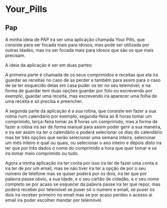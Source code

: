 # Your_Pills
## Pap
A minha ideia de PAP ira ser uma aplicação chamada Your Pills, que consiste para ser focada mais para idosos, mas pode ser utilizada por outras idades, mas ira ser focada mais para idosos que são os que mais precisam. 

A ideia da aplicação é ser em duas partes: 

A primeira parte é chamada de os seus comprimidos e receitas que ela ira guardar as receitas no caso de as perder e também para assim para o caso de se ter esquecido delas em casa puder os ter no seu telemóvel, e na forma de guardar tem duas opções guardar por foto ou escrevendo por exemplo, guardar uma receita, mas escrevendo ira aparecer uma folha de uma receita e só precisa e preencher.  

A segunda parte da aplicação é a sua rotina, que consiste em fazer a sua rotina num calendário por exemplo, segunda-feira as 8 horas tomar um comprimido, terça-feira tomar as 8 horas um comprimido, mas a forma de fazer a rotina ira ser de forma manual para assim poder gerir a sua maneira, e ira ser assim ira ter o calendário e poderá selecionar os dias do calendário mas ter três opções que serão selecionar uma semana inteira, selecionar um mês inteiro e qual ou quais, ou selecionar o ano inteiro e depois disto ira ter que por três dados o nome do comprimido a hora que quer tomar e se ira tomar meio comprimido ou tudo.  

Agora a minha aplicação ira ter conta por isso ira ter de fazer uma conta e ira ter de por um email, mas se não tiver ira ter a opção de por o seu número de telefone mas se quiser poderá por os dois, ira ter que por palavra passe obvio, a sua idade, e o seu cartão de cidadão, e o seu nome completo se por acaso se esquecer da palavra passe ira ter que repor, mas poderá receber por telemóvel se puser só o numero e email, se puser os dois ira receber primeiro no email mas se por acaso perdeu o acesso ai email ira poder escolher mandar por telemóvel. 

